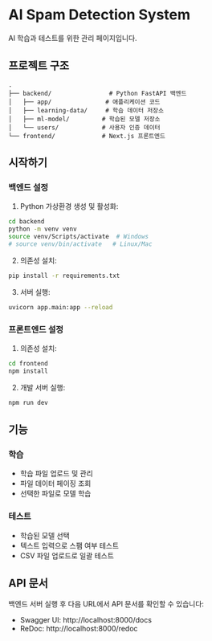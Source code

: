 # AI Spam Detection System

AI 학습과 테스트를 위한 관리 페이지입니다.

## 프로젝트 구조

```
.
├── backend/                # Python FastAPI 백엔드
│   ├── app/               # 애플리케이션 코드
│   ├── learning-data/     # 학습 데이터 저장소
│   ├── ml-model/         # 학습된 모델 저장소
│   └── users/            # 사용자 인증 데이터
└── frontend/             # Next.js 프론트엔드
```

## 시작하기

### 백엔드 설정

1. Python 가상환경 생성 및 활성화:
```bash
cd backend
python -m venv venv
source venv/Scripts/activate  # Windows
# source venv/bin/activate   # Linux/Mac
```

2. 의존성 설치:
```bash
pip install -r requirements.txt
```

3. 서버 실행:
```bash
uvicorn app.main:app --reload
```

### 프론트엔드 설정

1. 의존성 설치:
```bash
cd frontend
npm install
```

2. 개발 서버 실행:
```bash
npm run dev
```

## 기능

### 학습
- 학습 파일 업로드 및 관리
- 파일 데이터 페이징 조회
- 선택한 파일로 모델 학습

### 테스트
- 학습된 모델 선택
- 텍스트 입력으로 스팸 여부 테스트
- CSV 파일 업로드로 일괄 테스트

## API 문서

백엔드 서버 실행 후 다음 URL에서 API 문서를 확인할 수 있습니다:
- Swagger UI: http://localhost:8000/docs
- ReDoc: http://localhost:8000/redoc
